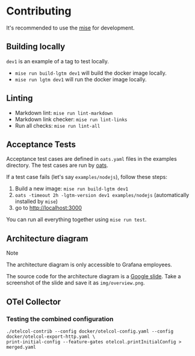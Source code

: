 # Contributing

It's recommended to use the [mise][mise] for development.

## Building locally

`dev1` is an example of a tag to test locally.

- `mise run build-lgtm dev1` will build the docker image locally.
- `mise run lgtm dev1` will run the docker image locally.

## Linting

- Markdown lint: `mise run lint-markdown`
- Markdown link checker: `mise run lint-links`
- Run all checks: `mise run lint-all`

## Acceptance Tests

Acceptance test cases are defined in `oats.yaml` files in the examples directory.
The test cases are run by [oats].

If a test case fails (let's say `examples/nodejs`), follow these steps:

1. Build a new image: `mise run build-lgtm dev1`
2. `oats -timeout 2h -lgtm-version dev1 examples/nodejs` (automatically installed by `mise`)
3. go to <http://localhost:3000>

You can run all everything together using `mise run test`.

## Architecture diagram

> [!NOTE]
> The architecture diagram is only accessible to Grafana employees.

The source code for the architecture diagram is a [Google slide][architecture].
Take a screenshot of the slide and save it as `img/overview.png`.

## OTel Collector

### Testing the combined configuration

```shell
./otelcol-contrib --config docker/otelcol-config.yaml --config docker/otelcol-export-http.yaml \
print-initial-config --feature-gates otelcol.printInitialConfig > merged.yaml
```

<!-- editorconfig-checker-disable -->
<!-- markdownlint-disable MD013 -->
[architecture]: https://docs.google.com/presentation/d/1txMBBitezscvtJIXRHNSXnCekjMRM29GmHufUSI0NRw/edit?slide=id.g26040f0db78_0_0#slide=id.g26040f0db78_0_0
[mise]: https://github.com/jdx/mise
[oats]: https://github.com/grafana/oats
